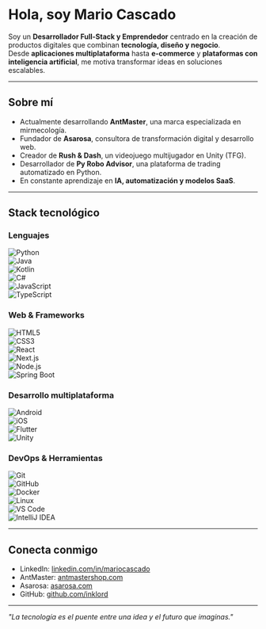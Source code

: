 # Hola, soy Mario Cascado  

Soy un **Desarrollador Full-Stack y Emprendedor** centrado en la creación de productos digitales que combinan **tecnología, diseño y negocio**.  
Desde **aplicaciones multiplataforma** hasta **e-commerce** y **plataformas con inteligencia artificial**, me motiva transformar ideas en soluciones escalables.  

---

## Sobre mí  

- Actualmente desarrollando **AntMaster**, una marca especializada en mirmecología.  
- Fundador de **Asarosa**, consultora de transformación digital y desarrollo web.  
- Creador de **Rush & Dash**, un videojuego multijugador en Unity (TFG).  
- Desarrollador de **Py Robo Advisor**, una plataforma de trading automatizado en Python.  
- En constante aprendizaje en **IA, automatización y modelos SaaS**.  

---

## Stack tecnológico  

### Lenguajes  
![Python](https://img.shields.io/badge/-Python-3776AB?logo=python&logoColor=white)  
![Java](https://img.shields.io/badge/-Java-007396?logo=java&logoColor=white)  
![Kotlin](https://img.shields.io/badge/-Kotlin-0095D5?logo=kotlin&logoColor=white)  
![C#](https://img.shields.io/badge/-C%23-239120?logo=c-sharp&logoColor=white)  
![JavaScript](https://img.shields.io/badge/-JavaScript-F7DF1E?logo=javascript&logoColor=black)  
![TypeScript](https://img.shields.io/badge/-TypeScript-3178C6?logo=typescript&logoColor=white)  

### Web & Frameworks  
![HTML5](https://img.shields.io/badge/-HTML5-E34F26?logo=html5&logoColor=white)  
![CSS3](https://img.shields.io/badge/-CSS3-1572B6?logo=css3&logoColor=white)  
![React](https://img.shields.io/badge/-React-61DAFB?logo=react&logoColor=black)  
![Next.js](https://img.shields.io/badge/-Next.js-000000?logo=nextdotjs&logoColor=white)  
![Node.js](https://img.shields.io/badge/-Node.js-339933?logo=node.js&logoColor=white)  
![Spring Boot](https://img.shields.io/badge/-Spring%20Boot-6DB33F?logo=springboot&logoColor=white)  

### Desarrollo multiplataforma  
![Android](https://img.shields.io/badge/-Android-3DDC84?logo=android&logoColor=white)  
![iOS](https://img.shields.io/badge/-iOS-000000?logo=apple&logoColor=white)  
![Flutter](https://img.shields.io/badge/-Flutter-02569B?logo=flutter&logoColor=white)  
![Unity](https://img.shields.io/badge/-Unity-000000?logo=unity&logoColor=white)  

### DevOps & Herramientas  
![Git](https://img.shields.io/badge/-Git-F05032?logo=git&logoColor=white)  
![GitHub](https://img.shields.io/badge/-GitHub-181717?logo=github&logoColor=white)  
![Docker](https://img.shields.io/badge/-Docker-2496ED?logo=docker&logoColor=white)  
![Linux](https://img.shields.io/badge/-Linux-FCC624?logo=linux&logoColor=black)  
![VS Code](https://img.shields.io/badge/-VS%20Code-007ACC?logo=visualstudiocode&logoColor=white)  
![IntelliJ IDEA](https://img.shields.io/badge/-IntelliJ%20IDEA-000000?logo=intellijidea&logoColor=white)  

---

## Conecta conmigo  

- LinkedIn: [linkedin.com/in/mariocascado](https://www.linkedin.com/in/mariocascado/)  
- AntMaster: [antmastershop.com](https://antmastershop.com)  
- Asarosa: [asarosa.com](https://asarosa.com)  
- GitHub: [github.com/inklord](https://github.com/inklord)  

---
_"La tecnología es el puente entre una idea y el futuro que imaginas."_
